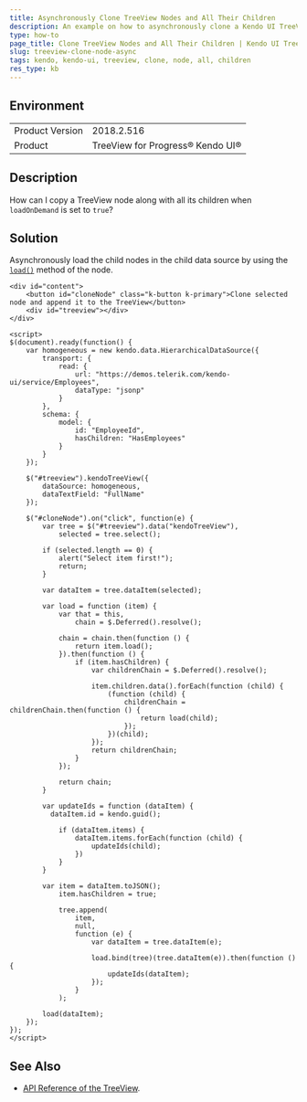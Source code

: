 ```yaml
---
title: Asynchronously Clone TreeView Nodes and All Their Children
description: An example on how to asynchronously clone a Kendo UI TreeView node together with all its children.
type: how-to
page_title: Clone TreeView Nodes and All Their Children | Kendo UI TreeView
slug: treeview-clone-node-async
tags: kendo, kendo-ui, treeview, clone, node, all, children
res_type: kb
---
```


## Environment
<table>
	<tr>
		<td>Product Version</td>
		<td>2018.2.516</td>
	</tr>
	<tr>
		<td>Product</td>
		<td>TreeView for Progress® Kendo UI®</td>
	</tr>
</table>

## Description

How can I copy a TreeView node along with all its children when `loadOnDemand` is set to `true`?

## Solution

Asynchronously load the child nodes in the child data source by using the [`load()`](https://docs.telerik.com/kendo-ui/api/javascript/data/node/methods/load) method of the node.

```dojo
<div id="content">
    <button id="cloneNode" class="k-button k-primary">Clone selected node and append it to the TreeView</button>
    <div id="treeview"></div>
</div>

<script>
$(document).ready(function() {
    var homogeneous = new kendo.data.HierarchicalDataSource({
        transport: {
            read: {
                url: "https://demos.telerik.com/kendo-ui/service/Employees",
                dataType: "jsonp"
            }
        },
        schema: {
            model: {
                id: "EmployeeId",
                hasChildren: "HasEmployees"
            }
        }
    });

    $("#treeview").kendoTreeView({
        dataSource: homogeneous,
        dataTextField: "FullName"
    });

    $("#cloneNode").on("click", function(e) {
        var tree = $("#treeview").data("kendoTreeView"),
            selected = tree.select();

        if (selected.length == 0) {
            alert("Select item first!");
            return;
        }

        var dataItem = tree.dataItem(selected);

        var load = function (item) {
            var that = this,
                chain = $.Deferred().resolve();

            chain = chain.then(function () {
                return item.load();
            }).then(function () {
                if (item.hasChildren) {
                    var childrenChain = $.Deferred().resolve();

                    item.children.data().forEach(function (child) {
                        (function (child) {
                            childrenChain = childrenChain.then(function () {
                                return load(child);
                            });
                        })(child);
                    });
                    return childrenChain;
                }
            });

            return chain;
        }

        var updateIds = function (dataItem) {
          dataItem.id = kendo.guid();

            if (dataItem.items) {
                dataItem.items.forEach(function (child) {
                    updateIds(child);
                })
            }
        }

        var item = dataItem.toJSON();
            item.hasChildren = true;

            tree.append(
                item,
                null,
                function (e) {
                    var dataItem = tree.dataItem(e);

                    load.bind(tree)(tree.dataItem(e)).then(function () {
                        updateIds(dataItem);
                    });
                }
            );

        load(dataItem);
    });
});
</script>
```

## See Also

* [API Reference of the TreeView](https://docs.telerik.com/kendo-ui/api/javascript/ui/treeview).
